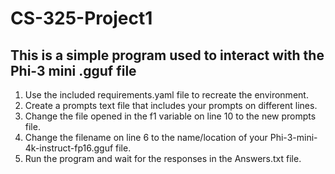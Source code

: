 # CS-325-Project1
## This is a simple program used to interact with the Phi-3 mini .gguf file
1. Use the included requirements.yaml file to recreate the environment.
2. Create a prompts text file that includes your prompts on different lines.
3. Change the file opened in the f1 variable on line 10 to the new prompts file.
4. Change the filename on line 6 to the name/location of your Phi-3-mini-4k-instruct-fp16.gguf file.
5. Run the program and wait for the responses in the Answers.txt file.

